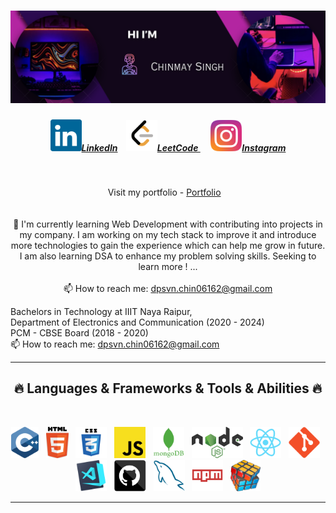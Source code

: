 

<h1 align="center">
 <img src="https://github.com/CHINMAY02CS/CHINMAY02CS/blob/main/Headerc.png">

</h1>

<h5 align="center">
  <a href="https://www.linkedin.com/in/chinmaycs/" title="LinkedIn Profile" ><img width="50" src="linkedin.svg">LinkedIn</a> &nbsp;&nbsp;
 <a href="https://www.leetcode.com/CHINMAYSINGH02CS" title="LeetCode Profile" ><img width="50" src="LeetCode_logo_black.png">LeetCode </a>&nbsp;&nbsp;&nbsp;&nbsp;
  <a href="https://www.instagram.com/chinmay_singh___/" title="Instagram Profile"><img width="50" src="instagram.svg">Instagram</a>
</h5>
<br>
<p align="center">
  Visit my portfolio -   <a href="https://courageous-pie-8689a3.netlify.app/" title="Portfolio" >Portfolio</a> &nbsp;&nbsp;
<br><br><br>
  🔬 I'm currently learning Web Development with contributing into projects in my company. I am working on my tech stack to improve it and introduce more technologies to gain the experience which can help me grow in future. I am also learning DSA to enhance my problem solving skills. Seeking to learn more ! ...
  <br>
  
  <br>
  📫 How to reach me: <a href="mailto: dpsvn.chin06162@gmail.com">dpsvn.chin06162@gmail.com</a>
</p>
<p align="left">
   Bachelors in Technology at IIIT Naya Raipur,<br> Department of Electronics and Communication (2020 - 2024)
  <br>
 PCM - CBSE Board (2018 - 2020)
  <br>
  📫 How to reach me: <a href="mailto: dpsvn.chin06162@gmail.com">dpsvn.chin06162@gmail.com</a>
</p>

<hr>
<h2 align="center">🔥 Languages & Frameworks & Tools & Abilities 🔥</h2>
<br>
<p align="center">
 <img title="C++" height="50" src="cpp.svg">&nbsp;&nbsp;
  <img title="HTML5" height="50" src="html5.svg">&nbsp;&nbsp;
  <img title="CSS" height="50" src="css.svg">&nbsp;&nbsp;
 <img title="Javascript" height="50" src="javascript.svg">&nbsp;&nbsp;
 <img title="MongoDB" height="50" src="mongodb.png">&nbsp;&nbsp;
 <img title="Node Express" height="50" src="node.png">&nbsp;&nbsp;
  <img title="React" height="50" src="react-original.svg">&nbsp;&nbsp;
  <img title="Git" height="50" src="git-original.svg">&nbsp;&nbsp;
  <img title="Visual Studio Code" height="50" src="vscode.png">&nbsp;&nbsp;
  <img title="GitHub" height="50" src="github.svg">&nbsp;&nbsp;
  <img title="MySQL" height="50" src="mysql.svg">&nbsp;&nbsp;
  <img title="npm" height="50" src="npm.svg">&nbsp;&nbsp;
 <img title="Problem Solving" height="50" src="problemSolving.png">
</p>



<hr>



